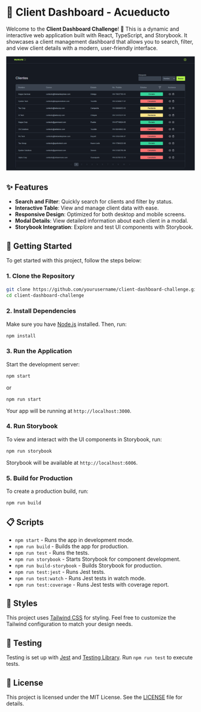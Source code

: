 # 🌟 Client Dashboard - Acueducto

Welcome to the **Client Dashboard Challenge**! 🚀 This is a dynamic and interactive web application built with React, TypeScript, and Storybook. It showcases a client management dashboard that allows you to search, filter, and view client details with a modern, user-friendly interface.

![Client Dashboard](./public/client-dashboard-screenshot.png)

## ✨ Features

- **Search and Filter**: Quickly search for clients and filter by status.
- **Interactive Table**: View and manage client data with ease.
- **Responsive Design**: Optimized for both desktop and mobile screens.
- **Modal Details**: View detailed information about each client in a modal.
- **Storybook Integration**: Explore and test UI components with Storybook.

## 🔧 Getting Started

To get started with this project, follow the steps below:

### 1. Clone the Repository

```bash
git clone https://github.com/yourusername/client-dashboard-challenge.git
cd client-dashboard-challenge
```

### 2. Install Dependencies

Make sure you have [Node.js](https://nodejs.org/) installed. Then, run:

```bash
npm install
```

### 3. Run the Application

Start the development server:

```bash
npm start
```
or

```bash
npm run start
```

Your app will be running at `http://localhost:3000`.

### 4. Run Storybook

To view and interact with the UI components in Storybook, run:

```bash
npm run storybook
```

Storybook will be available at `http://localhost:6006`.

### 5. Build for Production

To create a production build, run:

```bash
npm run build
```

## 📋 Scripts

- `npm start` - Runs the app in development mode.
- `npm run build` - Builds the app for production.
- `npm run test` - Runs the tests.
- `npm run storybook` - Starts Storybook for component development.
- `npm run build-storybook` - Builds Storybook for production.
- `npm run test:jest` - Runs Jest tests.
- `npm run test:watch` - Runs Jest tests in watch mode.
- `npm run test:coverage` - Runs Jest tests with coverage report.

## 🎨 Styles

This project uses [Tailwind CSS](https://tailwindcss.com/) for styling. Feel free to customize the Tailwind configuration to match your design needs.

## 🧪 Testing

Testing is set up with [Jest](https://jestjs.io/) and [Testing Library](https://testing-library.com/). Run `npm run test` to execute tests.

## 📜 License

This project is licensed under the MIT License. See the [LICENSE](./LICENSE) file for details.

